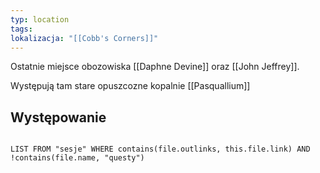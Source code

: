 ```yaml
---
typ: location
tags: 
lokalizacja: "[[Cobb's Corners]]"
---
```

Ostatnie miejsce obozowiska [[Daphne Devine]] oraz [[John Jeffrey]]. 

Występują tam stare opuszcozne kopalnie [[Pasquallium]]
## Występowanie
```dataview 

LIST FROM "sesje" WHERE contains(file.outlinks, this.file.link) AND !contains(file.name, "questy")
```